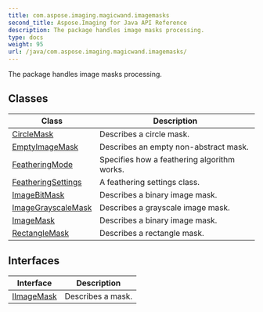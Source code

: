 ```yaml
---
title: com.aspose.imaging.magicwand.imagemasks
second_title: Aspose.Imaging for Java API Reference
description: The package handles image masks processing.
type: docs
weight: 95
url: /java/com.aspose.imaging.magicwand.imagemasks/
---
```


The package handles image masks processing.


## Classes

| Class | Description |
| --- | --- |
| [CircleMask](../com.aspose.imaging.magicwand.imagemasks/circlemask) | Describes a circle mask. |
| [EmptyImageMask](../com.aspose.imaging.magicwand.imagemasks/emptyimagemask) | Describes an empty non-abstract mask. |
| [FeatheringMode](../com.aspose.imaging.magicwand.imagemasks/featheringmode) | Specifies how a feathering algorithm works. |
| [FeatheringSettings](../com.aspose.imaging.magicwand.imagemasks/featheringsettings) | A feathering settings class. |
| [ImageBitMask](../com.aspose.imaging.magicwand.imagemasks/imagebitmask) | Describes a binary image mask. |
| [ImageGrayscaleMask](../com.aspose.imaging.magicwand.imagemasks/imagegrayscalemask) | Describes a grayscale image mask. |
| [ImageMask](../com.aspose.imaging.magicwand.imagemasks/imagemask) | Describes a binary image mask. |
| [RectangleMask](../com.aspose.imaging.magicwand.imagemasks/rectanglemask) | Describes a rectangle mask. |

## Interfaces

| Interface | Description |
| --- | --- |
| [IImageMask](../com.aspose.imaging.magicwand.imagemasks/iimagemask) | Describes a mask. |
